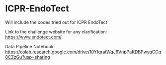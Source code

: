 # ICPR-EndoTect

Will include the codes tried out for ICPR EndoTect

Link to the challenge website for any clarification: https://www.endotect.com/

Data Pipeline Notebook: https://colab.research.google.com/drive/10YfqratWqJ6VnpPaKDBPwyqCCq8CZzGu?usp=sharing

